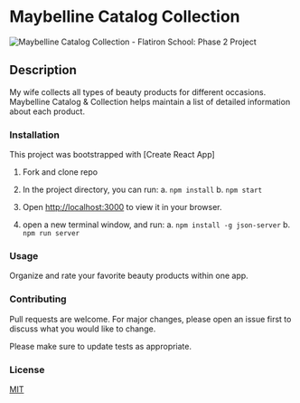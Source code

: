 # Maybelline Catalog Collection

![Maybelline Catalog Collection - Flatiron School: Phase 2 Project](https://i.makeagif.com/media/9-08-2022/HpxlOn.gif)

## Description

My wife collects all types of beauty products for different occasions. Maybelline Catalog & Collection helps maintain a list of detailed information about each product.


### Installation

This project was bootstrapped with [Create React App]

1. Fork and clone repo

2. In the project directory, you can run:
    a. `npm install`
    b. `npm start`

3. Open [http://localhost:3000](http://localhost:3000) to view it in your browser.

4. open a new terminal window, and run:
    a. `npm install -g json-server`
    b. `npm run server`

### Usage

Organize and rate your favorite beauty products within one app.

### Contributing

Pull requests are welcome. For major changes, please open an issue first to discuss what you would like to change.

Please make sure to update tests as appropriate.

### License

[MIT](https://choosealicense.com/licenses/mit/)
